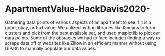 # ApartmentValue-HackDavis2020-
Gathering data points of various aspects of an apartment to see if it is a good, okay, or bad value. We utilized python libraries like Kmeans to form clusters and pick from the best available set, and used matplotlib to plot our data points. Some of the obstacles we had to face included finding a way to scrape data off of websites like Zillow in an efficient manner without using UIPath to manually populate our data values. 
